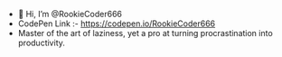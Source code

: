 - 👋 Hi, I’m @RookieCoder666
-  CodePen Link :- https://codepen.io/RookieCoder666
- Master of the art of laziness, yet a pro at turning procrastination into productivity.

<!---
RookieCoder666/RookieCoder666 is a ✨ special ✨ repository because its `README.md` (this file) appears on your GitHub profile.
You can click the Preview link to take a look at your changes.
--->
